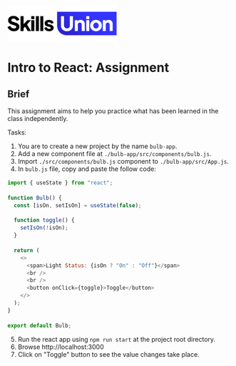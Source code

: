 [<img src="assets/images/su-logo.png" alt="Skills Union Logo" height="80px" />](https://www.skillsunion.com/)

# Intro to React: Assignment

## Brief

This assignment aims to help you practice what has been learned in the class independently.

Tasks:

1. You are to create a new project by the name `bulb-app`.
2. Add a new component file at `./bulb-app/src/components/bulb.js`.
3. Import `./src/components/bulb.js` component to `./bulb-app/src/App.js`.
4. In `bulb.js` file, copy and paste the follow code:

```js
import { useState } from "react";

function Bulb() {
  const [isOn, setIsOn] = useState(false);

  function toggle() {
    setIsOn(!isOn);
  }

  return (
    <>
      <span>Light Status: {isOn ? "On" : "Off"}</span>
      <br />
      <br />
      <button onClick={toggle}>Toggle</button>
    </>
  );
}

export default Bulb;
```

5. Run the react app using `npm run start` at the project root directory.
6. Browse http://localhost:3000
7. Click on "Toggle" button to see the value changes take place.
